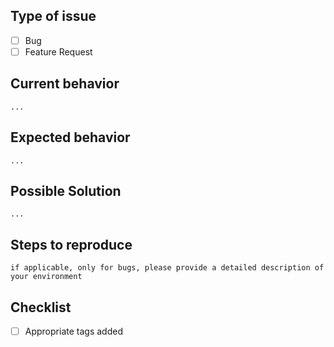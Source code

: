 ## Type of issue

- [ ] Bug
- [ ] Feature Request

## Current behavior

`...`

## Expected behavior

`...`

## Possible Solution

`...`

## Steps to reproduce

`if applicable, only for bugs, please provide a detailed description of your environment`

## Checklist

- [ ] Appropriate tags added
